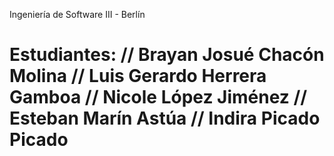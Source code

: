 Ingeniería de Software III - Berlín 
<h1>Estudiantes: // Brayan Josué Chacón Molina // Luis Gerardo Herrera Gamboa // Nicole López Jiménez // Esteban Marín Astúa // Indira Picado Picado</h1>